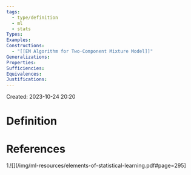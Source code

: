 ```yaml
---
tags:
  - type/definition
  - ml
  - stats
Types: 
Examples: 
Constructions:
  - "[[EM Algorithm for Two-Component Mixture Model]]"
Generalizations: 
Properties: 
Sufficiencies: 
Equivalences: 
Justifications:
---
```

Created: 2023-10-24 20:20
# Definition



# References
1.![](/img/ml-resources/elements-of-statistical-learning.pdf#page=295]